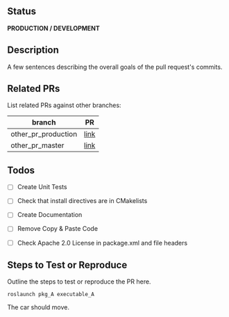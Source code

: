 ## Status
**PRODUCTION / DEVELOPMENT**

## Description
A few sentences describing the overall goals of the pull request's commits.

## Related PRs
List related PRs against other branches:

branch | PR
------ | ------
other_pr_production | [link]()
other_pr_master | [link]()


## Todos
- [ ] Create Unit Tests
- [ ] Check that install directives are in CMakelists
- [ ] Create Documentation
- [ ] Remove Copy & Paste Code
- [ ] Check Apache 2.0 License in package.xml and file headers


## Steps to Test or Reproduce
Outline the steps to test or reproduce the PR here.

```
roslaunch pkg_A executable_A
```
The car should move.
